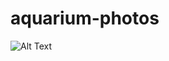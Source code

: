 # aquarium-photos

![Alt Text]([https://media.giphy.com/media/vFKqnCdLPNOKc/giphy.gif](https://github.com/amithgc/aquarium-photos/blob/main/gif/animation.gif))

